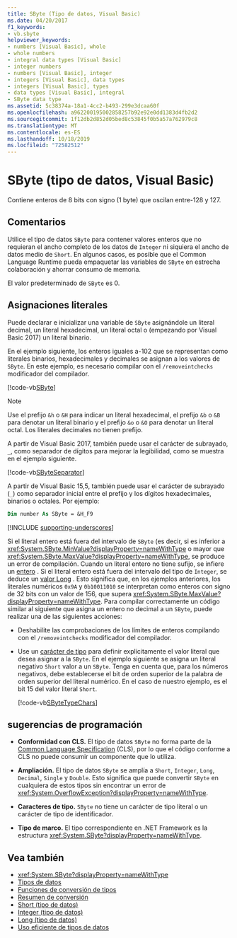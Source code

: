 ```yaml
---
title: SByte (Tipo de datos, Visual Basic)
ms.date: 04/20/2017
f1_keywords:
- vb.sbyte
helpviewer_keywords:
- numbers [Visual Basic], whole
- whole numbers
- integral data types [Visual Basic]
- integer numbers
- numbers [Visual Basic], integer
- integers [Visual Basic], data types
- integers [Visual Basic], types
- data types [Visual Basic], integral
- SByte data type
ms.assetid: 5c38374a-18a1-4cc2-b493-299e3dcaa60f
ms.openlocfilehash: a962200195002858257b92e92e0dd1383d4fb2d2
ms.sourcegitcommit: 1f12db2d852d05bed8c53845f0b5a57a762979c8
ms.translationtype: MT
ms.contentlocale: es-ES
ms.lasthandoff: 10/18/2019
ms.locfileid: "72582512"
---
```

# <a name="sbyte-data-type-visual-basic"></a>SByte (tipo de datos, Visual Basic)

Contiene enteros de 8 bits con signo (1 byte) que oscilan entre-128 y 127.

## <a name="remarks"></a>Comentarios

Utilice el tipo de datos `SByte` para contener valores enteros que no requieran el ancho completo de los datos de `Integer` ni siquiera el ancho de datos medio de `Short`. En algunos casos, es posible que el Common Language Runtime pueda empaquetar las variables de `SByte` en estrecha colaboración y ahorrar consumo de memoria.

El valor predeterminado de `SByte` es 0.

## <a name="literal-assignments"></a>Asignaciones literales

Puede declarar e inicializar una variable de `SByte` asignándole un literal decimal, un literal hexadecimal, un literal octal o (empezando por Visual Basic 2017) un literal binario.

En el ejemplo siguiente, los enteros iguales a-102 que se representan como literales binarios, hexadecimales y decimales se asignan a los valores de `SByte`. En este ejemplo, es necesario compilar con el `/removeintchecks` modificador del compilador.

[!code-vb[SByte](../../../../samples/snippets/visualbasic/language-reference/data-types/numeric-literals.vb#SByte)]

> [!NOTE]
> Use el prefijo `&h` o `&H` para indicar un literal hexadecimal, el prefijo `&b` o `&B` para denotar un literal binario y el prefijo `&o` o `&O` para denotar un literal octal. Los literales decimales no tienen prefijo.

A partir de Visual Basic 2017, también puede usar el carácter de subrayado, `_`, como separador de dígitos para mejorar la legibilidad, como se muestra en el ejemplo siguiente.

[!code-vb[SByteSeparator](../../../../samples/snippets/visualbasic/language-reference/data-types/numeric-literals.vb#SByteS)]

A partir de Visual Basic 15,5, también puede usar el carácter de subrayado (`_`) como separador inicial entre el prefijo y los dígitos hexadecimales, binarios o octales. Por ejemplo:

```vb
Dim number As SByte = &H_F9
```

[!INCLUDE [supporting-underscores](../../../../includes/vb-separator-langversion.md)]

Si el literal entero está fuera del intervalo de `SByte` (es decir, si es inferior a <xref:System.SByte.MinValue?displayProperty=nameWithType> o mayor que <xref:System.SByte.MaxValue?displayProperty=nameWithType>, se produce un error de compilación. Cuando un literal entero no tiene sufijo, se infiere un [entero](integer-data-type.md) . Si el literal entero está fuera del intervalo del tipo de `Integer`, se deduce un [valor Long](long-data-type.md) . Esto significa que, en los ejemplos anteriores, los literales numéricos `0x9A` y `0b10011010` se interpretan como enteros con signo de 32 bits con un valor de 156, que supera <xref:System.SByte.MaxValue?displayProperty=nameWithType>. Para compilar correctamente un código similar al siguiente que asigna un entero no decimal a un `SByte`, puede realizar una de las siguientes acciones:

- Deshabilite las comprobaciones de los límites de enteros compilando con el `/removeintchecks` modificador del compilador.

- Use un [carácter de tipo](../../programming-guide/language-features/data-types/type-characters.md) para definir explícitamente el valor literal que desea asignar a la `SByte`. En el ejemplo siguiente se asigna un literal negativo `Short` valor a un `SByte`. Tenga en cuenta que, para los números negativos, debe establecerse el bit de orden superior de la palabra de orden superior del literal numérico. En el caso de nuestro ejemplo, es el bit 15 del valor literal `Short`.

   [!code-vb[SByteTypeChars](../../../../samples/snippets/visualbasic/language-reference/data-types/sbyte-assignment.vb#1)]

## <a name="programming-tips"></a>sugerencias de programación

- **Conformidad con CLS.** El tipo de datos `SByte` no forma parte de la [Common Language Specification](https://www.ecma-international.org/publications/standards/Ecma-335.htm) (CLS), por lo que el código conforme a CLS no puede consumir un componente que lo utiliza.

- **Ampliación.** El tipo de datos `SByte` se amplía a `Short`, `Integer`, `Long`, `Decimal`, `Single` y `Double`. Esto significa que puede convertir `SByte` en cualquiera de estos tipos sin encontrar un error de <xref:System.OverflowException?displayProperty=nameWithType>.

- **Caracteres de tipo.** `SByte` no tiene un carácter de tipo literal o un carácter de tipo de identificador.

- **Tipo de marco.** El tipo correspondiente en .NET Framework es la estructura <xref:System.SByte?displayProperty=nameWithType>.

## <a name="see-also"></a>Vea también

- <xref:System.SByte?displayProperty=nameWithType>
- [Tipos de datos](../../../visual-basic/language-reference/data-types/index.md)
- [Funciones de conversión de tipos](../../../visual-basic/language-reference/functions/type-conversion-functions.md)
- [Resumen de conversión](../../../visual-basic/language-reference/keywords/conversion-summary.md)
- [Short (tipo de datos)](../../../visual-basic/language-reference/data-types/short-data-type.md)
- [Integer (tipo de datos)](../../../visual-basic/language-reference/data-types/integer-data-type.md)
- [Long (tipo de datos)](../../../visual-basic/language-reference/data-types/long-data-type.md)
- [Uso eficiente de tipos de datos](../../../visual-basic/programming-guide/language-features/data-types/efficient-use-of-data-types.md)
